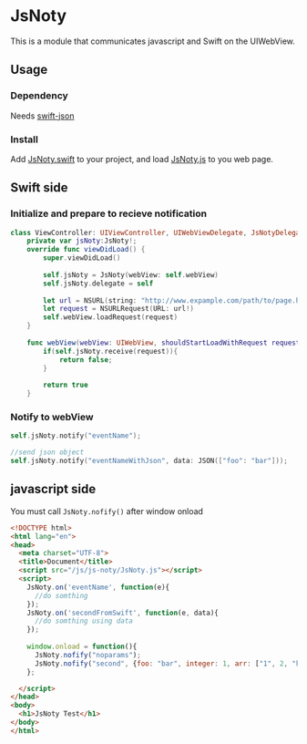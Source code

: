 # JsNoty

This is a module that communicates javascript and Swift on the UIWebView.

## Usage

### Dependency

Needs [swift-json](https://github.com/dankogai/swift-json)

### Install

Add [JsNoty.swift](https://github.com/gomo/JsNoty/blob/master/JsNoty/JsNoty.swift) to your project, and load [JsNoty.js](https://github.com/gomo/JsNoty/blob/master/JsNoty/js/JsNoty.js) to you web page.

## Swift side

### Initialize and prepare to recieve notification

```swift
class ViewController: UIViewController, UIWebViewDelegate, JsNotyDelegate {
    private var jsNoty:JsNoty!;
    override func viewDidLoad() {
        super.viewDidLoad()
        
        self.jsNoty = JsNoty(webView: self.webView)
        self.jsNoty.delegate = self
        
        let url = NSURL(string: "http://www.expample.com/path/to/page.html")
        let request = NSURLRequest(URL: url!)
        self.webView.loadRequest(request)
    }
    
    func webView(webView: UIWebView, shouldStartLoadWithRequest request: NSURLRequest, navigationType: UIWebViewNavigationType) -> Bool {
        if(self.jsNoty.receive(request)){
            return false;
        }
        
        return true
    }
```

### Notify to webView

```swift
self.jsNoty.notify("eventName");

//send json object
self.jsNoty.notify("eventNameWithJson", data: JSON(["foo": "bar"]));
```

## javascript side

You must call `JsNoty.nofify()` after window onload

```html
<!DOCTYPE html>
<html lang="en">
<head>
  <meta charset="UTF-8">
  <title>Document</title>
  <script src="/js/js-noty/JsNoty.js"></script>
  <script>
    JsNoty.on('eventName', function(e){
      //do somthing
    });
    JsNoty.on('secondFromSwift', function(e, data){
      //do somthing using data
    });
    
    window.onload = function(){
      JsNoty.nofify("noparams");
      JsNoty.nofify("second", {foo: "bar", integer: 1, arr: ["1", 2, "hoge"]});
    };

  </script>
</head>
<body>
  <h1>JsNoty Test</h1>
</body>
</html>
```
